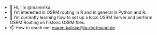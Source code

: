 - 👋 Hi, I’m @maren1ka
- 👀 I’m interested in OSRM routing in R and in general in Python and R.
- 🌱 I’m currently learning how to set up a local OSRM Server and perform OSRM Routing on historic OSRM files.
- 📫 How to reach me: maren.kaliske@tu-dortmund.de


